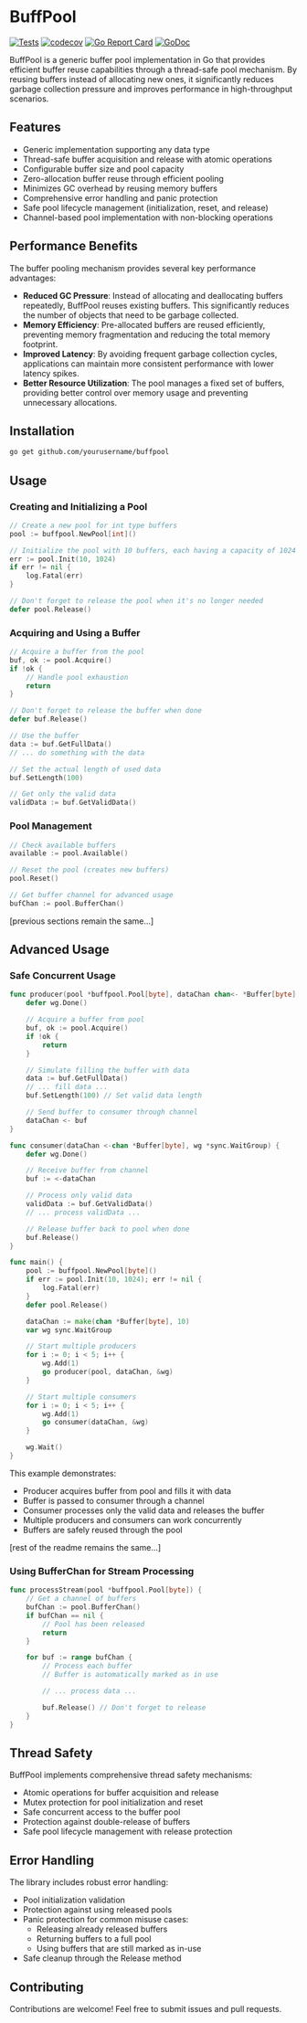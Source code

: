 # BuffPool

[![Tests](https://github.com/AaronFei/buffpool/actions/workflows/test.yml/badge.svg)](https://github.com/AaronFei/buffpool/actions/workflows/test.yml)
[![codecov](https://codecov.io/gh/AaronFei/buffpool/branch/main/graph/badge.svg)](https://codecov.io/gh/AaronFei/buffpool)
[![Go Report Card](https://goreportcard.com/badge/github.com/AaronFei/buffpool)](https://goreportcard.com/report/github.com/AaronFei/buffpool)
[![GoDoc](https://godoc.org/github.com/AaronFei/buffpool?status.svg)](https://godoc.org/github.com/AaronFei/buffpool)

BuffPool is a generic buffer pool implementation in Go that provides efficient buffer reuse capabilities through a thread-safe pool mechanism. By reusing buffers instead of allocating new ones, it significantly reduces garbage collection pressure and improves performance in high-throughput scenarios.

## Features

- Generic implementation supporting any data type
- Thread-safe buffer acquisition and release with atomic operations
- Configurable buffer size and pool capacity
- Zero-allocation buffer reuse through efficient pooling
- Minimizes GC overhead by reusing memory buffers
- Comprehensive error handling and panic protection
- Safe pool lifecycle management (initialization, reset, and release)
- Channel-based pool implementation with non-blocking operations

## Performance Benefits

The buffer pooling mechanism provides several key performance advantages:

- **Reduced GC Pressure**: Instead of allocating and deallocating buffers repeatedly, BuffPool reuses existing buffers. This significantly reduces the number of objects that need to be garbage collected.
- **Memory Efficiency**: Pre-allocated buffers are reused efficiently, preventing memory fragmentation and reducing the total memory footprint.
- **Improved Latency**: By avoiding frequent garbage collection cycles, applications can maintain more consistent performance with lower latency spikes.
- **Better Resource Utilization**: The pool manages a fixed set of buffers, providing better control over memory usage and preventing unnecessary allocations.

## Installation

```bash
go get github.com/yourusername/buffpool
```

## Usage

### Creating and Initializing a Pool

```go
// Create a new pool for int type buffers
pool := buffpool.NewPool[int]()

// Initialize the pool with 10 buffers, each having a capacity of 1024
err := pool.Init(10, 1024)
if err != nil {
    log.Fatal(err)
}

// Don't forget to release the pool when it's no longer needed
defer pool.Release()
```

### Acquiring and Using a Buffer

```go
// Acquire a buffer from the pool
buf, ok := pool.Acquire()
if !ok {
    // Handle pool exhaustion
    return
}

// Don't forget to release the buffer when done
defer buf.Release()

// Use the buffer
data := buf.GetFullData()
// ... do something with the data

// Set the actual length of used data
buf.SetLength(100)

// Get only the valid data
validData := buf.GetValidData()
```

### Pool Management

```go
// Check available buffers
available := pool.Available()

// Reset the pool (creates new buffers)
pool.Reset()

// Get buffer channel for advanced usage
bufChan := pool.BufferChan()
```

[previous sections remain the same...]

## Advanced Usage

### Safe Concurrent Usage

```go
func producer(pool *buffpool.Pool[byte], dataChan chan<- *Buffer[byte], wg *sync.WaitGroup) {
    defer wg.Done()

    // Acquire a buffer from pool
    buf, ok := pool.Acquire()
    if !ok {
        return
    }

    // Simulate filling the buffer with data
    data := buf.GetFullData()
    // ... fill data ...
    buf.SetLength(100) // Set valid data length

    // Send buffer to consumer through channel
    dataChan <- buf
}

func consumer(dataChan <-chan *Buffer[byte], wg *sync.WaitGroup) {
    defer wg.Done()

    // Receive buffer from channel
    buf := <-dataChan

    // Process only valid data
    validData := buf.GetValidData()
    // ... process validData ...

    // Release buffer back to pool when done
    buf.Release()
}

func main() {
    pool := buffpool.NewPool[byte]()
    if err := pool.Init(10, 1024); err != nil {
        log.Fatal(err)
    }
    defer pool.Release()

    dataChan := make(chan *Buffer[byte], 10)
    var wg sync.WaitGroup

    // Start multiple producers
    for i := 0; i < 5; i++ {
        wg.Add(1)
        go producer(pool, dataChan, &wg)
    }

    // Start multiple consumers
    for i := 0; i < 5; i++ {
        wg.Add(1)
        go consumer(dataChan, &wg)
    }

    wg.Wait()
}
```

This example demonstrates:
- Producer acquires buffer from pool and fills it with data
- Buffer is passed to consumer through a channel
- Consumer processes only the valid data and releases the buffer
- Multiple producers and consumers can work concurrently
- Buffers are safely reused through the pool

[rest of the readme remains the same...]

### Using BufferChan for Stream Processing

```go
func processStream(pool *buffpool.Pool[byte]) {
    // Get a channel of buffers
    bufChan := pool.BufferChan()
    if bufChan == nil {
        // Pool has been released
        return
    }

    for buf := range bufChan {
        // Process each buffer
        // Buffer is automatically marked as in use

        // ... process data ...

        buf.Release() // Don't forget to release
    }
}
```

## Thread Safety

BuffPool implements comprehensive thread safety mechanisms:

- Atomic operations for buffer acquisition and release
- Mutex protection for pool initialization and reset
- Safe concurrent access to the buffer pool
- Protection against double-release of buffers
- Safe pool lifecycle management with release protection

## Error Handling

The library includes robust error handling:

- Pool initialization validation
- Protection against using released pools
- Panic protection for common misuse cases:
  - Releasing already released buffers
  - Returning buffers to a full pool
  - Using buffers that are still marked as in-use
- Safe cleanup through the Release method

## Contributing

Contributions are welcome! Feel free to submit issues and pull requests.
